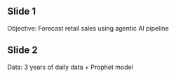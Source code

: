 ## Slide 1
Objective: Forecast retail sales using agentic AI pipeline

## Slide 2
Data: 3 years of daily data + Prophet model

